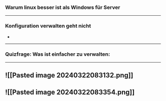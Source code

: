 ### Warum linux besser ist als Windows für Server

---
### Konfiguration verwalten geht nicht 
- 
---
### Quizfrage: Was ist einfacher zu verwalten:
---
![[Pasted image 20240322083132.png]]
---
![[Pasted image 20240322083354.png]]
---
